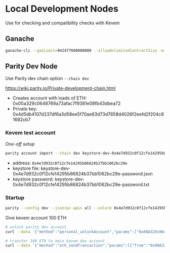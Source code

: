 # Local Development Nodes 

Use for checking and compatibility checks with Kevem

## Ganache

```bash
ganache-cli --gasLimit=942477600000000 --allowUnlimitedContractSize -m "stay jeans limb improve struggle return predict flower assume giraffe mother spring"
```

## Parity Dev Node

Use Parity dev chain option `--chain dev`

https://wiki.parity.io/Private-development-chain.html

* Creates account with loads of ETH: 0x00a329c0648769a73afac7f9381e08fb43dbea72
* Private key: 0x4d5db4107d237df6a3d58ee5f70ae63d73d7658d4026f2eefd2f204c81682cb7

### Kevem test account 

*One-off setup*

```bash
parity account import --chain dev keystore-dev-0x4e7d932c0f12cfe14295b86824b37bb1062bc29e-password.json
```

* address: `0x4e7d932c0f12cfe14295b86824b37bb1062bc29e`
* keystore file: keystore-dev-0x4e7d932c0f12cfe14295b86824b37bb1062bc29e-password.json
* keystore password: keystore-dev-0x4e7d932c0f12cfe14295b86824b37bb1062bc29e-password.txt

### Startup

```bash
parity --config dev --jsonrpc-apis all --unlock 0x4e7d932c0f12cfe14295b86824b37bb1062bc29e --password keystore-dev-0x4e7d932c0f12cfe14295b86824b37bb1062bc29e-password.txt
```

Give kevem account 100 ETH

```bash
# unlock parity dev account
curl --data '{"method":"personal_unlockAccount","params":["0x00A329c0648769a73afac7f9381e08fb43dbea72","",null],"id":1,"jsonrpc":"2.0"}' -H "Content-Type: application/json" -X POST localhost:8545

# transfer 100 ETH to main kevem dev account
curl --data '{"method":"eth_sendTransaction","params":[{"from":"0x00A329c0648769a73afac7f9381e08fb43dbea72","to":"0x4E7d932c0f12cfe14295b86824b37bb1062bc29e","gas":"0x5208","gasPrice":"0x9184e72a000","value":"0x56bc75e2d63100000","data":"0x"}],"id":1,"jsonrpc":"2.0"}' -H "Content-Type: application/json" -X POST localhost:8545
```

